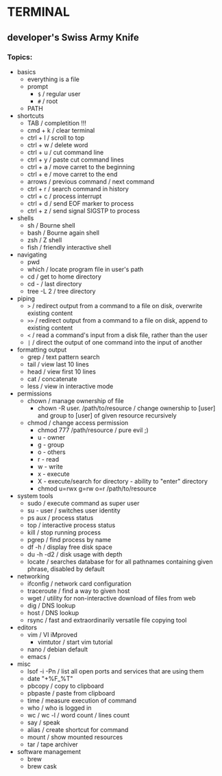# TERMINAL

## developer's Swiss Army Knife

### Topics:

* basics
  * everything is a file
  * prompt
    * `$`   / regular user
    * `#`   / root
  * PATH
* shortcuts
  * TAB         / completition !!!
  * cmd + k     / clear terminal
  * ctrl + l    / scroll to top
  * ctrl + w    / delete word
  * ctrl + u    / cut command line
  * ctrl + y    / paste cut command lines
  * ctrl + a    / move carret to the beginning
  * ctrl + e    / move carret to the end
  * arrows      / previous command / next command
  * ctrl + r    / search command in history
  * ctrl + c    / process interrupt
  * ctrl + d    / send EOF marker to process
  * ctrl + z    / send signal SIGSTP to process
* shells
  * sh          / Bourne shell
  * bash        / Bourne again shell
  * zsh         / Z shell
  * fish        / friendly interactive shell
* navigating
  * pwd
  * which       / locate program file in user's path
  * cd          / get to home directory
  * cd -        / last directory
  * tree -L 2   / tree directory
* piping
  * `>`           / redirect output from a command to a file on disk, overwrite existing content
  * `>>`          / redirect output from a command to a file on disk, append to existing content
  * `<`           / read a command's input from a disk file, rather than the user
  * `|`           / direct the output of one command into the input of another
* formatting output
  * grep        / text pattern search
  * tail        / view last 10 lines
  * head        / view first 10 lines
  * cat         / concatenate
  * less        / view in interactive mode
* permissions
  * chown       / manage ownership of file
    * chown -R user. /path/to/resource     / change ownership to [user] and group to [user] of given resource recursively
  * chmod       / change access permission
    * chmod 777 /path/resource            / pure evil ;)
    * u - owner
    * g - group
    * o - others
    * r - read
    * w - write
    * x - execute
    * X - execute/search for directory - ability to "enter" directory
    * chmod u=rwx g=rw o=r /path/to/resource
* system tools
  * sudo        / execute command as super user
  * su - user   / switches user identity
  * ps aux      / process status
  * top         / interactive process status
  * kill        / stop running process
  * pgrep       / find process by name
  * df -h       / display free disk space
  * du -h -d2   / disk usage with depth
  * locate      / searches database for for all pathnames containing given phrase, disabled by default
* networking
  * ifconfig    / network card configuration
  * traceroute  / find a way to given host
  * wget        / utility for non-interactive download of files from web
  * dig         / DNS lookup
  * host        / DNS lookup
  * rsync       / fast and extraordinarily versatile file copying tool
* editors
  * vim         / VI iMproved
    * vimtutor    / start vim tutorial
  * nano        / debian default
  * emacs       /
* misc
  * lsof -i -Pn / list all open ports and services that are using them
  * date "+%F_%T"
  * pbcopy      / copy to clipboard
  * pbpaste     / paste from clipboard
  * time        / measure execution of command
  * who         / who is logged in
  * wc / wc -l  / word count / lines count
  * say         / speak
  * alias       / create shortcut for command
  * mount       / show mounted resources
  * tar         / tape archiver
* software management
  * brew
  * brew cask
